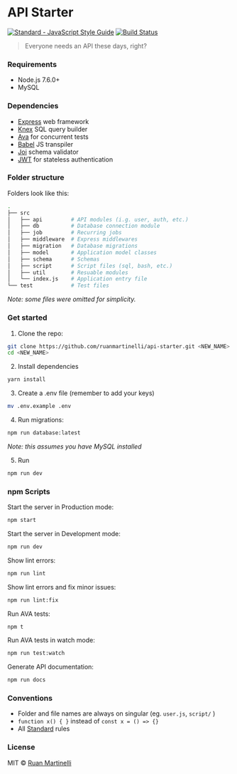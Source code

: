 # API Starter

<a href="https://standardjs.com"><img src="https://img.shields.io/badge/code_style-standard-brightgreen.svg" alt="Standard - JavaScript Style Guide"></a>
[![Build Status](https://travis-ci.org/ruanmartinelli/api-starter.svg?branch=master)](https://travis-ci.org/ruanmartinelli/api-starter)

> Everyone needs an API these days, right?

### Requirements

* Node.js 7.6.0+
* MySQL

### Dependencies

* [Express](https://github.com/expressjs/express) web framework
* [Knex](http://knexjs.org/) SQL query builder
* [Ava](https://github.com/avajs) for concurrent tests
* [Babel](https://babeljs.io) JS transpiler
* [Joi](https://github.com/hapijs/joi) schema validator
* [JWT](https://jwt.io/) for stateless authentication

### Folder structure

Folders look like this:

```bash
.
├── src
│   ├── api         # API modules (i.g. user, auth, etc.) 
│   ├── db          # Database connection module
│   ├── job         # Recurring jobs
│   ├── middleware  # Express middlewares
│   ├── migration   # Database migrations
│   ├── model       # Application model classes
│   ├── schema      # Schemas
│   ├── script      # Script files (sql, bash, etc.)
│   ├── util        # Resuable modules
│   └── index.js    # Application entry file
└── test            # Test files

```
_Note: some files were omitted for simplicity._

### Get started

1. Clone the repo:

```bash
git clone https://github.com/ruanmartinelli/api-starter.git <NEW_NAME>
cd <NEW_NAME>
```
2. Install dependencies

```bash
yarn install
```

3. Create a .env file (remember to add your keys)

```bash
mv .env.example .env
```

4. Run migrations:

```bash
npm run database:latest
```
_Note: this assumes you have MySQL installed_

5. Run

```bash
npm run dev
```

### npm Scripts

Start the server in Production mode:
```bash
npm start 
```

Start the server in Development mode:
```bash
npm run dev 
```

Show lint errors:
```bash
npm run lint
```

Show lint errors and fix minor issues:
```bash
npm run lint:fix
```

Run AVA tests:
```bash
npm t
```

Run AVA tests in watch mode:
```bash
npm run test:watch
```

Generate API documentation:
```bash
npm run docs
```

### Conventions

- Folder and file names are always on singular (eg. `user.js`, `script/` )
- `function x() { }` instead of `const x = () => {}`
- All [Standard](https://standardjs.com) rules

### License

MIT © [Ruan Martinelli](http://ruanmartinelli.com)
